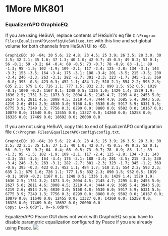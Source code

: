 # 1More MK801
### EqualizerAPO GraphicEQ
If you are using HeSuVi, replace contents of HeSuVi's eq file `C:\Program Files\EqualizerAPO\config\HeSuVi\eq.txt` with this line and set global volume for both channels from HeSuVi UI to -60.
```
GraphicEQ: 10 -84; 20 5.6; 22 4.8; 23 4.5; 25 3.9; 26 3.5; 28 3.0; 30 2.5; 32 2.1; 35 1.6; 37 1.3; 40 1.0; 42 0.7; 45 0.5; 49 0.2; 52 0.1; 56 -0.1; 59 -0.2; 64 -0.4; 68 -0.5; 73 -0.7; 78 -0.9; 83 -1.1; 89 -1.3; 95 -1.5; 102 -1.9; 109 -2.1; 117 -2.4; 125 -2.8; 134 -3.1; 143 -3.3; 153 -3.5; 164 -3.4; 175 -3.1; 188 -3.4; 201 -3.5; 215 -3.5; 230 -3.4; 246 -3.3; 263 -3.1; 282 -2.7; 301 -2.3; 323 -1.7; 345 -1.2; 369 -0.8; 395 -0.3; 423 0.3; 452 1.1; 484 1.7; 518 2.1; 554 2.2; 593 2.3; 635 2.1; 679 1.6; 726 1.1; 777 1.5; 832 2.3; 890 1.5; 952 0.5; 1019 -0.1; 1090 -0.2; 1167 0.1; 1248 0.5; 1336 1.0; 1429 1.4; 1529 1.9; 1636 2.5; 1751 3.2; 1873 3.9; 2004 4.5; 2145 4.7; 2295 4.8; 2455 5.0; 2627 5.0; 2811 4.6; 3008 4.5; 3219 4.4; 3444 4.9; 3685 5.4; 3943 5.0; 4219 2.6; 4514 2.9; 4830 3.0; 5168 4.8; 5530 6.0; 5917 5.9; 6331 5.5; 6775 3.9; 7249 1.3; 7756 0.3; 8299 0.0; 8880 0.0; 9502 0.0; 10167 0.0; 10879 0.0; 11640 0.0; 12455 0.0; 13327 0.0; 14260 0.0; 15258 0.0; 16326 0.0; 17469 0.0; 18692 0.0; 20000 0.0
```
If you are not using HeSuVi, copy this to end of EqualizerAPO configuration file `C:\Program Files\EqualizerAPO\config\config.txt`.
```
GraphicEQ: 10 -84; 20 5.6; 22 4.8; 23 4.5; 25 3.9; 26 3.5; 28 3.0; 30 2.5; 32 2.1; 35 1.6; 37 1.3; 40 1.0; 42 0.7; 45 0.5; 49 0.2; 52 0.1; 56 -0.1; 59 -0.2; 64 -0.4; 68 -0.5; 73 -0.7; 78 -0.9; 83 -1.1; 89 -1.3; 95 -1.5; 102 -1.9; 109 -2.1; 117 -2.4; 125 -2.8; 134 -3.1; 143 -3.3; 153 -3.5; 164 -3.4; 175 -3.1; 188 -3.4; 201 -3.5; 215 -3.5; 230 -3.4; 246 -3.3; 263 -3.1; 282 -2.7; 301 -2.3; 323 -1.7; 345 -1.2; 369 -0.8; 395 -0.3; 423 0.3; 452 1.1; 484 1.7; 518 2.1; 554 2.2; 593 2.3; 635 2.1; 679 1.6; 726 1.1; 777 1.5; 832 2.3; 890 1.5; 952 0.5; 1019 -0.1; 1090 -0.2; 1167 0.1; 1248 0.5; 1336 1.0; 1429 1.4; 1529 1.9; 1636 2.5; 1751 3.2; 1873 3.9; 2004 4.5; 2145 4.7; 2295 4.8; 2455 5.0; 2627 5.0; 2811 4.6; 3008 4.5; 3219 4.4; 3444 4.9; 3685 5.4; 3943 5.0; 4219 2.6; 4514 2.9; 4830 3.0; 5168 4.8; 5530 6.0; 5917 5.9; 6331 5.5; 6775 3.9; 7249 1.3; 7756 0.3; 8299 0.0; 8880 0.0; 9502 0.0; 10167 0.0; 10879 0.0; 11640 0.0; 12455 0.0; 13327 0.0; 14260 0.0; 15258 0.0; 16326 0.0; 17469 0.0; 18692 0.0; 20000 0.0
Copy: L=-6.0dB*l, R=-6.0dB*R
```
EqualizerAPO Peace GUI does not work with GraphicEQ so you have to disable parametric equalization configured by Peace if you are already using Peace.
![](https://raw.githubusercontent.com/jaakkopasanen/AutoEq/master/results/onear/SBAF-Serious/innerfidelity/1More%20MK801/1More%20MK801.png)
